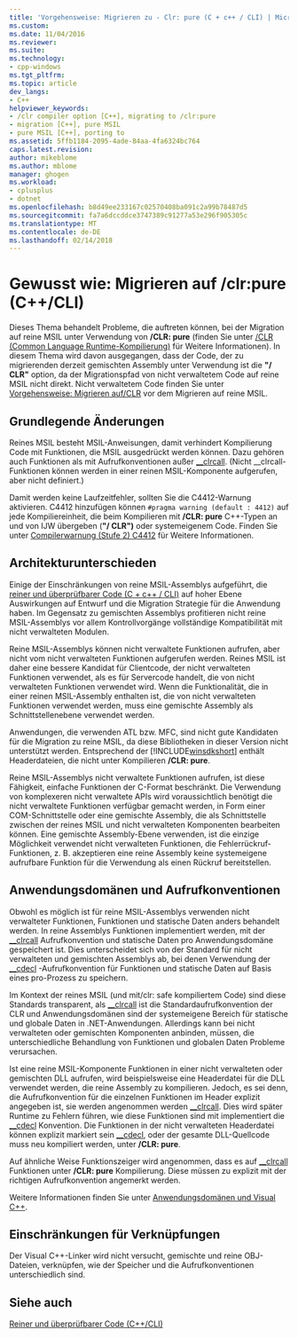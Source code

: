 ```yaml
---
title: 'Vorgehensweise: Migrieren zu - Clr: pure (C + c++ / CLI) | Microsoft Docs'
ms.custom: 
ms.date: 11/04/2016
ms.reviewer: 
ms.suite: 
ms.technology:
- cpp-windows
ms.tgt_pltfrm: 
ms.topic: article
dev_langs:
- C++
helpviewer_keywords:
- /clr compiler option [C++], migrating to /clr:pure
- migration [C++], pure MSIL
- pure MSIL [C++], porting to
ms.assetid: 5ffb1184-2095-4ade-84aa-4fa6324bc764
caps.latest.revision: 
author: mikeblome
ms.author: mblome
manager: ghogen
ms.workload:
- cplusplus
- dotnet
ms.openlocfilehash: b8d49ee233167c02570408ba091c2a99b78487d5
ms.sourcegitcommit: fa7a6dccddce3747389c91277a53e296f905305c
ms.translationtype: MT
ms.contentlocale: de-DE
ms.lasthandoff: 02/14/2018
---
```

# <a name="how-to-migrate-to-clrpure-ccli"></a>Gewusst wie: Migrieren auf /clr:pure (C++/CLI)
Dieses Thema behandelt Probleme, die auftreten können, bei der Migration auf reine MSIL unter Verwendung von **/CLR: pure** (finden Sie unter [/CLR (Common Language Runtime-Kompilierung)](../build/reference/clr-common-language-runtime-compilation.md) für Weitere Informationen). In diesem Thema wird davon ausgegangen, dass der Code, der zu migrierenden derzeit gemischten Assembly unter Verwendung ist die **"/ CLR"** option, da der Migrationspfad von nicht verwaltetem Code auf reine MSIL nicht direkt. Nicht verwaltetem Code finden Sie unter [Vorgehensweise: Migrieren auf/CLR](../dotnet/how-to-migrate-to-clr.md) vor dem Migrieren auf reine MSIL.  
  
## <a name="basic-changes"></a>Grundlegende Änderungen  
 Reines MSIL besteht MSIL-Anweisungen, damit verhindert Kompilierung Code mit Funktionen, die MSIL ausgedrückt werden können. Dazu gehören auch Funktionen als mit Aufrufkonventionen außer [__clrcall](../cpp/clrcall.md). (Nicht __clrcall-Funktionen können werden in einer reinen MSIL-Komponente aufgerufen, aber nicht definiert.)  
  
 Damit werden keine Laufzeitfehler, sollten Sie die C4412-Warnung aktivieren. C4412 hinzufügen können `#pragma warning (default : 4412)` auf jede Kompiliereinheit, die beim Kompilieren mit **/CLR: pure** C++-Typen an und von IJW übergeben (**"/ CLR")** oder systemeigenem Code. Finden Sie unter [Compilerwarnung (Stufe 2) C4412](../error-messages/compiler-warnings/compiler-warning-level-2-c4412.md) für Weitere Informationen.  
  
## <a name="architectural-considerations"></a>Architekturunterschieden  
 Einige der Einschränkungen von reine MSIL-Assemblys aufgeführt, die [reiner und überprüfbarer Code (C + c++ / CLI)](../dotnet/pure-and-verifiable-code-cpp-cli.md) auf hoher Ebene Auswirkungen auf Entwurf und die Migration Strategie für die Anwendung haben. Im Gegensatz zu gemischten Assemblys profitieren nicht reine MSIL-Assemblys vor allem Kontrollvorgänge vollständige Kompatibilität mit nicht verwalteten Modulen.  
  
 Reine MSIL-Assemblys können nicht verwaltete Funktionen aufrufen, aber nicht vom nicht verwalteten Funktionen aufgerufen werden. Reines MSIL ist daher eine bessere Kandidat für Clientcode, der nicht verwalteten Funktionen verwendet, als es für Servercode handelt, die von nicht verwalteten Funktionen verwendet wird. Wenn die Funktionalität, die in einer reinen MSIL-Assembly enthalten ist, die von nicht verwalteten Funktionen verwendet werden, muss eine gemischte Assembly als Schnittstellenebene verwendet werden.  
  
 Anwendungen, die verwenden ATL bzw. MFC, sind nicht gute Kandidaten für die Migration zu reine MSIL, da diese Bibliotheken in dieser Version nicht unterstützt werden. Entsprechend der [!INCLUDE[winsdkshort](../atl-mfc-shared/reference/includes/winsdkshort_md.md)] enthält Headerdateien, die nicht unter Kompilieren **/CLR: pure**.  
  
 Reine MSIL-Assemblys nicht verwaltete Funktionen aufrufen, ist diese Fähigkeit, einfache Funktionen der C-Format beschränkt. Die Verwendung von komplexeren nicht verwaltete APIs wird voraussichtlich benötigt die nicht verwaltete Funktionen verfügbar gemacht werden, in Form einer COM-Schnittstelle oder eine gemischte Assembly, die als Schnittstelle zwischen der reines MSIL und nicht verwalteten Komponenten bearbeiten können. Eine gemischte Assembly-Ebene verwenden, ist die einzige Möglichkeit verwendet nicht verwalteten Funktionen, die Fehlerrückruf-Funktionen, z. B. akzeptieren eine reine Assembly keine systemeigene aufrufbare Funktion für die Verwendung als einen Rückruf bereitstellen.  
  
## <a name="application-domains-and-calling-conventions"></a>Anwendungsdomänen und Aufrufkonventionen  
 Obwohl es möglich ist für reine MSIL-Assemblys verwenden nicht verwalteter Funktionen, Funktionen und statische Daten anders behandelt werden. In reine Assemblys Funktionen implementiert werden, mit der [__clrcall](../cpp/clrcall.md) Aufrufkonvention und statische Daten pro Anwendungsdomäne gespeichert ist. Dies unterscheidet sich von der Standard für nicht verwalteten und gemischten Assemblys ab, bei denen Verwendung der [__cdecl](../cpp/cdecl.md) -Aufrufkonvention für Funktionen und statische Daten auf Basis eines pro-Prozess zu speichern.  
  
 Im Kontext der reines MSIL (und mit/clr: safe kompiliertem Code) sind diese Standards transparent, als [__clrcall](../cpp/clrcall.md) ist die Standardaufrufkonvention der CLR und Anwendungsdomänen sind der systemeigene Bereich für statische und globale Daten in .NET-Anwendungen. Allerdings kann bei nicht verwalteten oder gemischten Komponenten anbinden, müssen, die unterschiedliche Behandlung von Funktionen und globalen Daten Probleme verursachen.  
  
 Ist eine reine MSIL-Komponente Funktionen in einer nicht verwalteten oder gemischten DLL aufrufen, wird beispielsweise eine Headerdatei für die DLL verwendet werden, die reine Assembly zu kompilieren. Jedoch, es sei denn, die Aufrufkonvention für die einzelnen Funktionen im Header explizit angegeben ist, sie werden angenommen werden [__clrcall](../cpp/clrcall.md). Dies wird später Runtime zu Fehlern führen, wie diese Funktionen sind mit implementiert die [__cdecl](../cpp/cdecl.md) Konvention. Die Funktionen in der nicht verwalteten Headerdatei können explizit markiert sein [__cdecl](../cpp/cdecl.md), oder der gesamte DLL-Quellcode muss neu kompiliert werden, unter **/CLR: pure**.  
  
 Auf ähnliche Weise Funktionszeiger wird angenommen, dass es auf [__clrcall](../cpp/clrcall.md) Funktionen unter **/CLR: pure** Kompilierung. Diese müssen zu explizit mit der richtigen Aufrufkonvention angemerkt werden.  
  
 Weitere Informationen finden Sie unter [Anwendungsdomänen und Visual C++](../dotnet/application-domains-and-visual-cpp.md).  
  
## <a name="linking-limitations"></a>Einschränkungen für Verknüpfungen  
 Der Visual C++-Linker wird nicht versucht, gemischte und reine OBJ-Dateien, verknüpfen, wie der Speicher und die Aufrufkonventionen unterschiedlich sind.  
  
## <a name="see-also"></a>Siehe auch  
 [Reiner und überprüfbarer Code (C++/CLI)](../dotnet/pure-and-verifiable-code-cpp-cli.md)